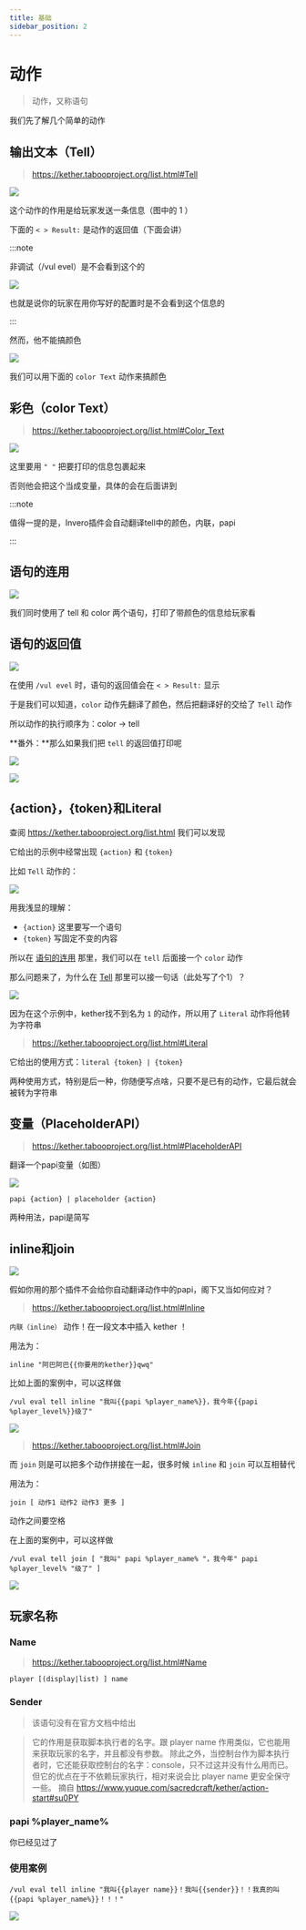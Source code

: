 ```yaml
---
title: 基础
sidebar_position: 2
---
```


# 动作

>  动作，又称语句

我们先了解几个简单的动作

## 输出文本（Tell）

> https://kether.tabooproject.org/list.html#Tell

![](_images/vul-tell.png)

这个动作的作用是给玩家发送一条信息（图中的 1 ）

下面的 `< > Result:` 是动作的返回值（下面会讲）

:::note

非调试（/vul evel）是不会看到这个的

![](_images/result.png)

也就是说你的玩家在用你写好的配置时是不会看到这个信息的

:::

然而，他不能搞颜色

![](_images/vul-tell_noColor.png)

我们可以用下面的 `color Text` 动作来搞颜色

## 彩色（color Text）

> https://kether.tabooproject.org/list.html#Color_Text

![](_images/vul-color.png)

这里要用 `" "` 把要打印的信息包裹起来

否则他会把这个当成变量，具体的会在后面讲到

:::note

值得一提的是，Invero插件会自动翻译tell中的颜色，内联，papi

:::

## 语句的连用

![](_images/vul-tell_color.png)

我们同时使用了 tell 和 color 两个语句，打印了带颜色的信息给玩家看

## 语句的返回值

![](_images/vul-color.png)

在使用 `/vul evel` 时，语句的返回值会在 `< > Result:` 显示

于是我们可以知道，`color` 动作先翻译了颜色，然后把翻译好的交给了 `Tell` 动作

所以动作的执行顺序为：color -> tell

**番外：**那么如果我们把 `tell` 的返回值打印呢

![](_images/vul-tell_tell.png)

![](_images/痴呆.jpg)

## \{action\}，\{token\}和Literal

查阅 https://kether.tabooproject.org/list.html 我们可以发现

它给出的示例中经常出现 `{action}` 和 `{token}`

比如 `Tell` 动作的：

![](_images/web-tell.png)

用我浅显的理解：

- `{action}` 这里要写一个语句
- `{token}`  写固定不变的内容

所以在 [语句的连用](#语句的连用) 那里，我们可以在 `tell` 后面接一个 `color` 动作

那么问题来了，为什么在 [Tell](#输出文本tell) 那里可以接一句话（此处写了个1）？

![](_images/vul-tell.png)

因为在这个示例中，kether找不到名为 `1` 的动作，所以用了 `Literal` 动作将他转为字符串

> https://kether.tabooproject.org/list.html#Literal

它给出的使用方式：`literal {token} | {token}`

两种使用方式，特别是后一种，你随便写点啥，只要不是已有的动作，它最后就会被转为字符串

## 变量（PlaceholderAPI）

> https://kether.tabooproject.org/list.html#PlaceholderAPI

翻译一个papi变量（如图）

![](_images/vul-papi.png)

```
papi {action} | placeholder {action}
```

两种用法，papi是简写

## inline和join

![](_images/vul-tell_papiNoInline.png)

假如你用的那个插件不会给你自动翻译动作中的papi，阁下又当如何应对？

> https://kether.tabooproject.org/list.html#Inline

`内联（inline）` 动作！在一段文本中插入 kether ！

用法为：

```
inline "阿巴阿巴{{你要用的kether}}qwq"
```

比如上面的案例中，可以这样做

```
/vul eval tell inline "我叫{{papi %player_name%}}，我今年{{papi %player_level%}}级了"
```

![](_images/vul-tell_papiWithInline.png)

> https://kether.tabooproject.org/list.html#Join

而 `join` 则是可以把多个动作拼接在一起，很多时候 `inline` 和 `join` 可以互相替代

用法为：
```
join [ 动作1 动作2 动作3 更多 ]
```
动作之间要空格

在上面的案例中，可以这样做

```
/vul eval tell join [ "我叫" papi %player_name% "，我今年" papi %player_level% "级了" ]
```

![](_images/vul-tell_papiWithJoin.png)

## 玩家名称

### Name

> https://kether.tabooproject.org/list.html#Name

```
player [(display|list) ] name
```

### Sender

> 该语句没有在官方文档中给出

> 它的作用是获取脚本执行者的名字。跟 player name 作用类似，它也能用来获取玩家的名字，并且都没有参数。
> 除此之外，当控制台作为脚本执行者时，它还能获取控制台的名字：console，只不过这并没有什么用而已。
> 但它的优点在于不依赖玩家执行，相对来说会比 player name 更安全保守一些。
> 摘自 https://www.yuque.com/sacredcraft/kether/action-start#su0PY

### papi %player_name%

你已经见过了

### 使用案例

```
/vul eval tell inline "我叫{{player name}}！我叫{{sender}}！！我真的叫{{papi %player_name%}}！！！"
```

![](_images/vul-tell_name.png)
